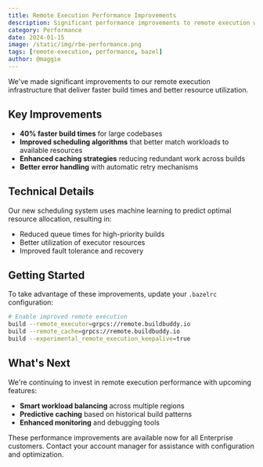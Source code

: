 ```yaml
---
title: Remote Execution Performance Improvements
description: Significant performance improvements to remote execution with new scheduling algorithms
category: Performance
date: 2024-01-15
image: /static/img/rbe-performance.png
tags: [remote-execution, performance, bazel]
author: @maggie
---
```


We've made significant improvements to our remote execution infrastructure that deliver faster build times and better resource utilization.

## Key Improvements

- **40% faster build times** for large codebases
- **Improved scheduling algorithms** that better match workloads to available resources
- **Enhanced caching strategies** reducing redundant work across builds
- **Better error handling** with automatic retry mechanisms

## Technical Details

Our new scheduling system uses machine learning to predict optimal resource allocation, resulting in:

- Reduced queue times for high-priority builds
- Better utilization of executor resources
- Improved fault tolerance and recovery

## Getting Started

To take advantage of these improvements, update your `.bazelrc` configuration:

```bash
# Enable improved remote execution
build --remote_executor=grpcs://remote.buildbuddy.io
build --remote_cache=grpcs://remote.buildbuddy.io
build --experimental_remote_execution_keepalive=true
```

## What's Next

We're continuing to invest in remote execution performance with upcoming features:

- **Smart workload balancing** across multiple regions
- **Predictive caching** based on historical build patterns
- **Enhanced monitoring** and debugging tools

These performance improvements are available now for all Enterprise customers. Contact your account manager for assistance with configuration and optimization.